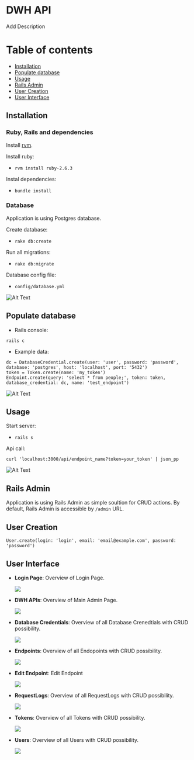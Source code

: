 # DWH API
Add Description

# Table of contents

- [Installation](#installation)
- [Populate database](#populate-database)
- [Usage](#usage)
- [Rails Admin](#rails-admin)
- [User Creation](#user-creation)
- [User Interface](#user-interface)

## Installation
### Ruby, Rails and dependencies

Install [rvm](https://rvm.io/).

Install ruby:

- ```rvm install ruby-2.6.3```

Instal dependencies:

- ```bundle install```

### Database

Application is using Postgres database.

Create database:

- ```rake db:create```

Run all migrations:

- ```rake db:migrate```

Database config file:

- ```config/database.yml```

![Alt Text](/public/docs/img/create_migrate.gif)

## Populate database

- Rails console:

```
rails c
```

- Example data:

```
dc = DatabaseCredential.create(user: 'user', password: 'password', database: 'postgres', host: 'localhost', port: '5432')
token = Token.create(name: 'my_token')
Endpoint.create(query: 'select * from people;', token: token, database_credential: dc, name: 'test_endpoint')
```

![Alt Text](/public/docs/img/data_population.gif)

## Usage

Start server:

- ```rails s```

Api call:

```
curl 'localhost:3000/api/endpoint_name?token=your_token' | json_pp
```

![Alt Text](/public/docs/img/curl_json.gif)

## Rails Admin

Application is using Rails Admin as simple soultion for CRUD actions.
By default, Rails Admin is accessible by `/admin` URL.

## User Creation

```
User.create(login: 'login', email: 'email@example.com', password: 'password')
```

## User Interface
- **Login Page**: Overview of Login Page.

  ![](/public/docs/img/login.png)

- **DWH APIs**: Overview of Main Admin Page.

  ![](/public/docs/img/main.png)

- **Database Credentials**: Overview of all Database Crenedtials with CRUD possibility.

  ![](/public/docs/img/database-credentials.png)

- **Endpoints**: Overview of all Endopoints with CRUD possibility.

  ![](/public/docs/img/list-of-endpoints.png)

- **Edit Endpoint**: Edit Endpoint

  ![](/public/docs/img/edit-of-endpoint.png)

- **RequestLogs**: Overview of all RequestLogs with CRUD possibility.

  ![](/public/docs/img/list-of-request-logs.png)

- **Tokens**: Overview of all Tokens with CRUD possibility.

  ![](/public/docs/img/list-of-tokens.png)

- **Users**: Overview of all Users with CRUD possibility.

  ![](/public/docs/img/list-of-users.png)